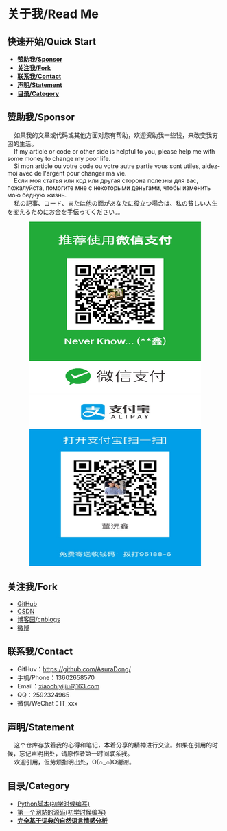 # 关于我/Read Me

## 快速开始/Quick Start
- **[赞助我/Sponsor](#Sponsor)**
- **[关注我/Fork](#Fork)**
- **[联系我/Contact](#Contact)**
- **[声明/Statement](#Statement)**
- **[目录/Category](#Category)**


<span id="Sponsor"></span>
## 赞助我/Sponsor
&nbsp;&nbsp;&nbsp;&nbsp;如果我的文章或代码或其他方面对您有帮助，欢迎资助我一些钱，来改变我穷困的生活。<br>
&nbsp;&nbsp;&nbsp;&nbsp;If my article or code or other side is helpful to you, please help me with some money to change my poor life.<br>
&nbsp;&nbsp;&nbsp;&nbsp;Si mon article ou votre code ou votre autre partie vous sont utiles, aidez-moi avec de l'argent pour changer ma vie.<br>
&nbsp;&nbsp;&nbsp;&nbsp;Если моя статья или код или другая сторона полезны для вас, пожалуйста, помогите мне с некоторыми деньгами, чтобы изменить мою бедную жизнь.<br>
&nbsp;&nbsp;&nbsp;&nbsp;私の記事、コード、または他の面があなたに役立つ場合は、私の貧しい人生を変えるためにお金を手伝ってください。。

<center class="AsuraDongSponsorImages">
    <img src="wechat.JPG" width="400" height="400"/>
    <img src="zhifubao.JPG" width="400" height="400"/>
</center>


<span id="Fork"></span>
## 关注我/Fork
- [GitHub](https://github.com/login?return_to=%2Fjiangzihao%3Ftab%3Dfollowers)
- [CSDN](http://blog.csdn.net/asuradong)
- [博客园/cnblogs](http://www.cnblogs.com/AsuraDong/)
- [微博](http://weibo.com/AsuraDong)

<span id="Contact"></span>
## 联系我/Contact
- GitHuv：<https://github.com/AsuraDong/>
- 手机/Phone：13602658570
- Email：<xiaochiyijiu@163.com> 
- QQ：2592324965
- 微信/WeChat：IT_xxx

<span id="Statement"></span>
## 声明/Statement
&nbsp;&nbsp;&nbsp;&nbsp;这个仓库存放着我的心得和笔记，本着分享的精神进行交流。如果在引用的时候，忘记声明出处，请原作者第一时间联系我。<br>
&nbsp;&nbsp;&nbsp;&nbsp;欢迎引用，但劳烦指明出处，O(∩_∩)O谢谢。

<span id="Category"></span>
## 目录/Category

- [Python脚本(初学时候编写)](https://github.com/AsuraDong/Code/tree/master/PyScript)
- [第一个网站的源码(初学时候编写)](https://github.com/AsuraDong/Code/tree/master/BlogSite)
- **[完全基于词典的自然语言情感分析](https://github.com/AsuraDong/Code/tree/master/DictEmotionAlgorithm)**